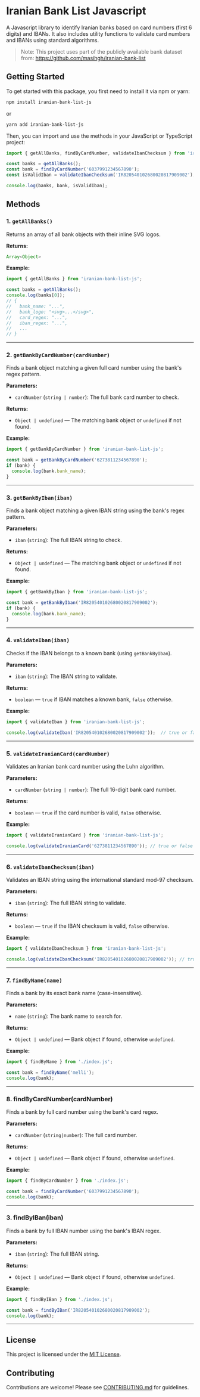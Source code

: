 # Iranian Bank List Javascript

A Javascript library to identify Iranian banks based on card numbers (first 6 digits) and IBANs. It also includes utility functions to validate card numbers and IBANs using standard algorithms.

> Note: This project uses part of the publicly available bank dataset from: <https://github.com/masihgh/iranian-bank-list>

## Getting Started

To get started with this package, you first need to install it via npm or yarn:

```bash
npm install iranian-bank-list-js
```

or

```bash
yarn add iranian-bank-list-js
```

Then, you can import and use the methods in your JavaScript or TypeScript project:

```js
import { getAllBanks, findByCardNumber, validateIbanChecksum } from 'iranian-bank-list-js';

const banks = getAllBanks();
const bank = findByCardNumber('6037991234567890');
const isValidIban = validateIbanChecksum('IR820540102680020817909002');

console.log(banks, bank, isValidIban);
```

## Methods

### 1. `getAllBanks()`

Returns an array of all bank objects with their inline SVG logos.

**Returns:**

```js
Array<Object>
```

**Example:**

```js
import { getAllBanks } from 'iranian-bank-list-js';

const banks = getAllBanks();
console.log(banks[0]);
// {
//   bank_name: "...",
//   bank_logo: "<svg>...</svg>",
//   card_regex: "...",
//   iban_regex: "...",
//   ...
// }
```

---

### 2. `getBankByCardNumber(cardNumber)`

Finds a bank object matching a given full card number using the bank's regex pattern.

**Parameters:**

- `cardNumber` (`string | number`): The full bank card number to check.

**Returns:**

- `Object | undefined` — The matching bank object or `undefined` if not found.

**Example:**

```js
import { getBankByCardNumber } from 'iranian-bank-list-js';

const bank = getBankByCardNumber('6273811234567890');
if (bank) {
  console.log(bank.bank_name);
}
```

---

### 3. `getBankByIban(iban)`

Finds a bank object matching a given IBAN string using the bank's regex pattern.

**Parameters:**

- `iban` (`string`): The full IBAN string to check.

**Returns:**

- `Object | undefined` — The matching bank object or `undefined` if not found.

**Example:**

```js
import { getBankByIban } from 'iranian-bank-list-js';

const bank = getBankByIban('IR820540102680020817909002');
if (bank) {
  console.log(bank.bank_name);
}
```

---

### 4. `validateIban(iban)`

Checks if the IBAN belongs to a known bank (using `getBankByIban`).

**Parameters:**

- `iban` (`string`): The IBAN string to validate.

**Returns:**

- `boolean` — `true` if IBAN matches a known bank, `false` otherwise.

**Example:**

```js
import { validateIban } from 'iranian-bank-list-js';

console.log(validateIban('IR820540102680020817909002'));  // true or false
```

---

### 5. `validateIranianCard(cardNumber)`

Validates an Iranian bank card number using the Luhn algorithm.

**Parameters:**

- `cardNumber` (`string | number`): The full 16-digit bank card number.

**Returns:**

- `boolean` — `true` if the card number is valid, `false` otherwise.

**Example:**

```js
import { validateIranianCard } from 'iranian-bank-list-js';

console.log(validateIranianCard('6273811234567890')); // true or false
```

---

### 6. `validateIbanChecksum(iban)`

Validates an IBAN string using the international standard mod-97 checksum.

**Parameters:**

- `iban` (`string`): The full IBAN string to validate.

**Returns:**

- `boolean` — `true` if the IBAN checksum is valid, `false` otherwise.

**Example:**

```js
import { validateIbanChecksum } from 'iranian-bank-list-js';

console.log(validateIbanChecksum('IR820540102680020817909002')); // true or false
```

---

### 7. `findByName(name)`

Finds a bank by its exact bank name (case-insensitive).

**Parameters:**

- `name` (`string`): The bank name to search for.

**Returns:**

- `Object | undefined` — Bank object if found, otherwise `undefined`.

**Example:**

```js
import { findByName } from './index.js';

const bank = findByName('melli');
console.log(bank);
```

---

### 8. findByCardNumber(cardNumber)

Finds a bank by full card number using the bank's card regex.

**Parameters:**

- `cardNumber` (`string|number`): The full card number.

**Returns:**

- `Object | undefined` — Bank object if found, otherwise `undefined`.

**Example:**

```js
import { findByCardNumber } from './index.js';

const bank = findByCardNumber('6037991234567890');
console.log(bank);
```

---

### 3. findByIBan(iban)

Finds a bank by full IBAN number using the bank's IBAN regex.

**Parameters:**

- `iban` (`string`): The full IBAN string.

**Returns:**

- `Object | undefined` — Bank object if found, otherwise `undefined`.

**Example:**

```js
import { findByIBan } from './index.js';

const bank = findByIBan('IR820540102680020817909002');
console.log(bank);
```

---

## License

This project is licensed under the [MIT License](./LICENSE.md).

## Contributing

Contributions are welcome! Please see [CONTRIBUTING.md](./CONTRIBUTING.md) for guidelines.
